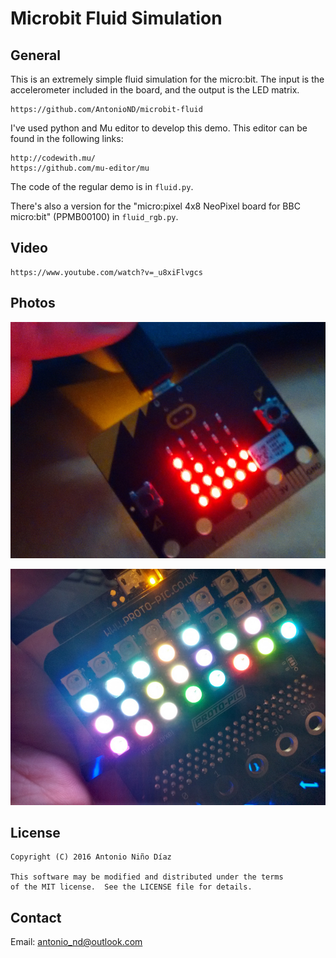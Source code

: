 # Microbit Fluid Simulation

## General

This is an extremely simple fluid simulation for the micro:bit. The input is
the accelerometer included in the board, and the output is the LED matrix.

    https://github.com/AntonioND/microbit-fluid

I've used python and Mu editor to develop this demo. This editor can be found in
the following links:

    http://codewith.mu/
    https://github.com/mu-editor/mu

The code of the regular demo is in `fluid.py`.

There's also a version for the "micro:pixel 4x8 NeoPixel board for BBC
micro:bit" (PPMB00100) in `fluid_rgb.py`.

## Video

    https://www.youtube.com/watch?v=_u8xiFlvgcs

## Photos

![](regular.jpg)

![](rgb.jpg)

## License

    Copyright (C) 2016 Antonio Niño Díaz

    This software may be modified and distributed under the terms
    of the MIT license.  See the LICENSE file for details.

## Contact

Email: antonio_nd@outlook.com
